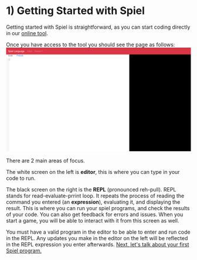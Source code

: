 # 1) Getting Started with Spiel

Getting started with Spiel is straightforward, as you can start coding directly in our [online tool](http://ec2-3-16-56-139.us-east-2.compute.amazonaws.com:5168/).


Once you have access to the tool you should see the page as follows:
![The Spiel online tool.](../imgs/editor-blank.png)

There are 2 main areas of focus.

The white screen on the left is **editor**, this is where you can type in your code to run.

The black screen on the right is the **REPL** (pronounced reh-pull). REPL stands for read-evaluate-prrint loop. It repeats the process of reading the command you entered (an **expression**), evaluating it, and displaying the result. This is where you can run your spiel programs, and check the results of your code. You can also get feedback for errors and issues. When you start a game, you will be able to interact with it from this screen as well.

You must have a valid program in the editor to be able to enter and run code in the REPL. Any updates you make in the editor on the left will be reflected in the REPL expression you enter afterwards.
[Next, let's talk about your first Spiel program.](Intro)
